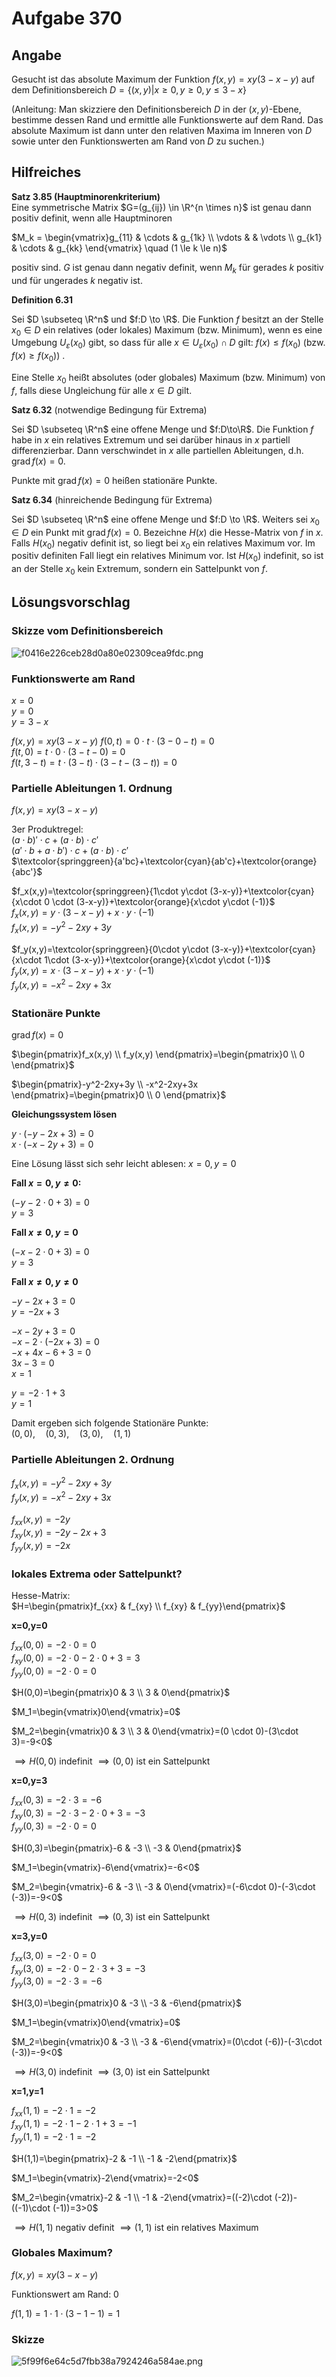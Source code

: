 # Aufgabe 370
## Angabe

Gesucht ist das absolute Maximum der Funktion $f(x,y)=xy(3-x-y)$ auf dem Definitionsbereich $D=\{(x,y)|x\ge0,y\ge0,y\le3-x\}$

(Anleitung: Man skizziere den Definitionsbereich $D$ in der $(x, y)$-Ebene, bestimme dessen
Rand und ermittle alle Funktionswerte auf dem Rand. Das absolute Maximum ist dann
unter den relativen Maxima im Inneren von $D$ sowie unter den Funktionswerten am Rand
von $D$ zu suchen.)

## Hilfreiches

**Satz 3.85 (Hauptminorenkriterium)** \
Eine symmetrische Matrix $G=(g_{ij}) \in \R^{n \times n}$ ist genau dann positiv definit, wenn alle Hauptminoren 

$M_k = \begin{vmatrix}g_{11} & \cdots & g_{1k} \\ \vdots & & \vdots \\ g_{k1} & \cdots & g_{kk} \end{vmatrix} \quad (1 \le k \le n)$

positiv sind. $G$ ist genau dann negativ definit, wenn $M_k$ für gerades $k$ positiv und für ungerades $k$ negativ ist.

**Definition 6.31**

Sei $D \subseteq \R^n$ und $f:D \to \R$. Die Funktion $f$ besitzt an der Stelle $x_0 \in D$ ein relatives (oder lokales) Maximum (bzw. Minimum), wenn es eine Umgebung $U_\varepsilon(x_0)$ gibt, so dass für alle $x \in U_\varepsilon(x_0) \cap D$ gilt: $f(x)\le f(x_0)$ (bzw. $f(x) \ge f(x_0)$) .

Eine Stelle $x_0$ heißt absolutes (oder globales) Maximum (bzw. Minimum) von $f$, falls diese Ungleichung für alle $x \in D$ gilt.

**Satz 6.32** (notwendige Bedingung für Extrema)

Sei $D \subseteq \R^n$ eine offene Menge und $f:D\to\R$. Die Funktion $f$ habe in $x$ ein relatives Extremum und sei darüber hinaus in $x$ partiell differenzierbar. Dann verschwindet in $x$ alle partiellen Ableitungen, d.h. $\operatorname{grad} f(x)=0$.

Punkte mit $\operatorname{grad} f(x)=0$ heißen stationäre Punkte.

**Satz 6.34** (hinreichende Bedingung für Extrema)

Sei $D \subseteq \R^n$ eine offene Menge und $f:D \to \R$. Weiters sei $x_0 \in D$ ein Punkt mit $\operatorname{grad} f(x)=0$. Bezeichne $H(x)$ die Hesse-Matrix von $f$ in $x$. Falls $H(x_0)$ negativ definit ist, so liegt bei $x_0$ ein relatives Maximum vor. Im positiv definiten Fall liegt ein relatives Minimum vor. Ist $H(x_0)$ indefinit, so ist an der Stelle $x_0$ kein Extremum, sondern ein Sattelpunkt von $f$.


## Lösungsvorschlag

### Skizze vom Definitionsbereich

![f0416e226ceb28d0a80e02309cea9fdc.png](./media/f0416e226ceb28d0a80e02309cea9fdc.png)

### Funktionswerte am Rand

$x=0$ \
$y=0$ \
$y=3-x$

$f(x,y)=xy(3-x-y)$
$f(0,t)=0\cdot t \cdot (3-0-t)=0$ \
$f(t,0)=t\cdot 0\cdot (3-t-0)=0$ \
$f(t,3-t)=t \cdot (3-t)\cdot (3-t-(3-t))=0$

### Partielle Ableitungen 1. Ordnung

$f(x,y)=xy(3-x-y)$

3er Produktregel: \
$(a\cdot b)'\cdot c+(a\cdot b)\cdot c'$ \
$(a' \cdot b + a \cdot b')\cdot c+(a\cdot b)\cdot c'$ \
$\textcolor{springgreen}{a'bc}+\textcolor{cyan}{ab'c}+\textcolor{orange}{abc'}$

$f_x(x,y)=\textcolor{springgreen}{1\cdot y\cdot (3-x-y)}+\textcolor{cyan}{x\cdot 0 \cdot (3-x-y)}+\textcolor{orange}{x\cdot y\cdot (-1)}$ \
$f_x(x,y)=y\cdot (3-x-y)+x\cdot y\cdot (-1)$ \
$f_x(x,y)=-y^2-2xy+3y$ 

$f_y(x,y)=\textcolor{springgreen}{0\cdot y\cdot (3-x-y)}+\textcolor{cyan}{x\cdot 1\cdot (3-x-y)}+\textcolor{orange}{x\cdot y\cdot (-1)}$ \
$f_y(x,y)=x\cdot (3-x-y)+x\cdot y\cdot (-1)$ \
$f_y(x,y)=-x^2-2xy+3x$ 

### Stationäre Punkte

$\operatorname{grad} f(x)=0$

$\begin{pmatrix}f_x(x,y) \\ f_y(x,y) \end{pmatrix}=\begin{pmatrix}0 \\ 0 \end{pmatrix}$

$\begin{pmatrix}-y^2-2xy+3y \\ -x^2-2xy+3x \end{pmatrix}=\begin{pmatrix}0 \\ 0 \end{pmatrix}$

**Gleichungssystem lösen**

$y\cdot (-y-2x+3)=0$ \
$x\cdot (-x-2y+3)=0$ 

Eine Lösung lässt sich sehr leicht ablesen: $x=0, y=0$ 

**Fall $x=0,y\neq 0$:**

$(-y-2\cdot 0 +3)=0$ \
$y=3$

**Fall $x\neq 0, y=0$**

$(-x-2\cdot 0 +3)=0$ \
$y=3$

**Fall $x\neq0, y\neq0$**

$-y-2x+3=0$ \
$y=-2x+3$ 

$-x-2y+3=0$ \
$-x-2\cdot (-2x+3)=0$ \
$-x + 4x-6+3=0$ \
$3x-3=0$ \
$x=1$

$y=-2\cdot 1+3$ \
$y=1$

Damit ergeben sich folgende Stationäre Punkte: \
$(0,0),\quad (0,3),\quad (3,0), \quad(1,1)$

### Partielle Ableitungen 2. Ordnung 

$f_x(x,y)=-y^2-2xy+3y$ \
$f_y(x,y)=-x^2-2xy+3x$


$f_{xx}(x,y)=-2y$ \
$f_{xy}(x,y)=-2y-2x+3$ \
$f_{yy}(x,y)=-2x$

### lokales Extrema oder Sattelpunkt?

Hesse-Matrix: \
$H=\begin{pmatrix}f_{xx} & f_{xy} \\ f_{xy} & f_{yy}\end{pmatrix}$

**x=0,y=0**

$f_{xx}(0,0)=-2\cdot 0= 0$ \
$f_{xy}(0,0)=-2\cdot 0-2\cdot 0+3 = 3$ \
$f_{yy}(0,0)=-2 \cdot 0=0$

$H(0,0)=\begin{pmatrix}0 & 3 \\ 3 & 0\end{pmatrix}$ 

$M_1=\begin{vmatrix}0\end{vmatrix}=0$

$M_2=\begin{vmatrix}0 & 3 \\ 3 & 0\end{vmatrix}=(0 \cdot 0)-(3\cdot 3)=-9<0$

$\implies H(0,0)$ indefinit $\implies (0,0)$ ist ein Sattelpunkt

**x=0,y=3**

$f_{xx}(0,3)=-2\cdot 3=-6$ \
$f_{xy}(0,3)=-2 \cdot 3-2 \cdot 0+3=-3$ \
$f_{yy}(0,3)=-2 \cdot 0=0$

$H(0,3)=\begin{pmatrix}-6 & -3 \\ -3 & 0\end{pmatrix}$ 

$M_1=\begin{vmatrix}-6\end{vmatrix}=-6<0$

$M_2=\begin{vmatrix}-6 & -3 \\ -3 & 0\end{vmatrix}=(-6\cdot 0)-(-3\cdot (-3))=-9<0$

$\implies H(0,3)$ indefinit $\implies (0,3)$ ist ein Sattelpunkt

**x=3,y=0**

$f_{xx}(3,0)=-2\cdot 0=0$ \
$f_{xy}(3,0)=-2\cdot 0-2\cdot 3+3=-3$ \
$f_{yy}(3,0)=-2\cdot 3=-6$

$H(3,0)=\begin{pmatrix}0 & -3 \\ -3 & -6\end{pmatrix}$ 

$M_1=\begin{vmatrix}0\end{vmatrix}=0$

$M_2=\begin{vmatrix}0 & -3 \\ -3 & -6\end{vmatrix}=(0\cdot (-6))-(-3\cdot (-3))=-9<0$

$\implies H(3,0)$ indefinit $\implies (3,0)$ ist ein Sattelpunkt

**x=1,y=1**

$f_{xx}(1,1)=-2\cdot 1=-2$ \
$f_{xy}(1,1)=-2\cdot 1-2\cdot 1+3=-1$ \
$f_{yy}(1,1)=-2\cdot 1=-2$

$H(1,1)=\begin{pmatrix}-2 & -1 \\ -1 & -2\end{pmatrix}$ 

$M_1=\begin{vmatrix}-2\end{vmatrix}=-2<0$

$M_2=\begin{vmatrix}-2 & -1 \\ -1 & -2\end{vmatrix}=((-2)\cdot (-2))-((-1)\cdot (-1))=3>0$

$\implies H(1,1)$ negativ definit $\implies (1,1)$ ist ein relatives Maximum

### Globales Maximum?

$f(x,y)=xy(3-x-y)$

Funktionswert am Rand: 0

$f(1,1)=1\cdot 1\cdot (3-1-1)=1$

### Skizze

![5f99f6e64c5d7fbb38a7924246a584ae.png](./media/5f99f6e64c5d7fbb38a7924246a584ae.png)
